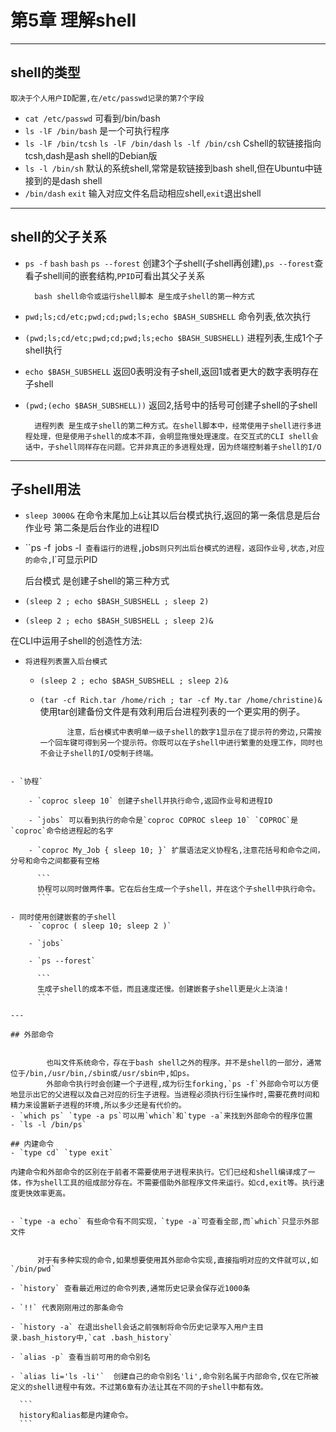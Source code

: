 # 第5章 理解shell

---
## shell的类型

    取决于个人用户ID配置,在/etc/passwd记录的第7个字段
- `cat /etc/passwd` 可看到/bin/bash
- `ls -lF /bin/bash` 是一个可执行程序
- `ls -lF /bin/tcsh` `ls -lF /bin/dash` `ls -lf /bin/csh` Cshell的软链接指向tcsh,dash是ash shell的Debian版
- `ls -l /bin/sh` 默认的系统shell,常常是软链接到bash shell,但在Ubuntu中链接到的是dash shell
- `/bin/dash` `exit` 输入对应文件名启动相应shell,`exit`退出shell

---

## shell的父子关系
- `ps -f` `bash` `bash` `ps --forest` 创建3个子shell(子shell再创建),`ps --forest`查看子shell间的嵌套结构,`PPID`可看出其父子关系
  
  ```
    bash shell命令或运行shell脚本 是生成子shell的第一种方式
    ```
    
- `pwd;ls;cd/etc;pwd;cd;pwd;ls;echo $BASH_SUBSHELL` 命令列表,依次执行

- `(pwd;ls;cd/etc;pwd;cd;pwd;ls;echo $BASH_SUBSHELL)` 进程列表,生成1个子shell执行

- `echo $BASH_SUBSHELL` 返回0表明没有子shell,返回1或者更大的数字表明存在子shell

- `(pwd;(echo $BASH_SUBSHELL))` 返回2,括号中的括号可创建子shell的子shell

  
        进程列表 是生成子shell的第二种方式。在shell脚本中，经常使用子shell进行多进程处理，但是使用子shell的成本不菲，会明显拖慢处理速度。在交互式的CLI shell会话中，子shell同样存在问题。它并非真正的多进程处理，因为终端控制着子shell的I/O
---

## 子shell用法
- `sleep 3000&` 在命令末尾加上`&`让其以后台模式执行,返回的第一条信息是后台作业号 第二条是后台作业的进程ID
- ``ps -f` `jobs -l` 查看运行的进程,`jobs`则只列出后台模式的进程，返回作业号,状态,对应的命令,`l`可显示PID


    后台模式 是创建子shell的第三种方式

- `(sleep 2 ; echo $BASH_SUBSHELL ; sleep 2)`
- `(sleep 2 ; echo $BASH_SUBSHELL ; sleep 2)&`
  

在CLI中运用子shell的创造性方法:

- `将进程列表置入后台模式`
    - `(sleep 2 ; echo $BASH_SUBSHELL ; sleep 2)&`
    
    - `(tar -cf Rich.tar /home/rich ; tar -cf My.tar /home/christine)&` 使用tar创建备份文件是有效利用后台进程列表的一个更实用的例子。
      
      ```
        	注意，后台模式中表明单一级子shell的数字1显示在了提示符的旁边,只需按一个回车键可得到另一个提示符。你既可以在子shell中进行繁重的处理工作，同时也不会让子shell的I/O受制于终端。
```
    
- `协程`
    
    - `coproc sleep 10` 创建子shell并执行命令,返回作业号和进程ID
    
    - `jobs` 可以看到执行的命令是`coproc COPROC sleep 10` `COPROC`是`coproc`命令给进程起的名字
    
    - `coproc My_Job { sleep 10; }` 扩展语法定义协程名,注意花括号和命令之间，分号和命令之间都要有空格
    
      ```
      协程可以同时做两件事。它在后台生成一个子shell，并在这个子shell中执行命令。
      ```
    
- 同时使用创建嵌套的子shell
    - `coproc ( sleep 10; sleep 2 )`
    
    - `jobs`
    
    - `ps --forest`
    
      ```
      生成子shell的成本不低，而且速度还慢。创建嵌套子shell更是火上浇油！
      ```
    
---

## 外部命令


        也叫文件系统命令，存在于bash shell之外的程序。并不是shell的一部分，通常位于/bin,/usr/bin,/sbin或/usr/sbin中,如ps。
        外部命令执行时会创建一个子进程,成为衍生forking,`ps -f`外部命令可以方便地显示出它的父进程以及自己对应的衍生子进程。当进程必须执行衍生操作时,需要花费时间和精力来设置新子进程的环境,所以多少还是有代价的。
- `which ps` `type -a ps`可以用`which`和`type -a`来找到外部命令的程序位置
- `ls -l /bin/ps`

## 内建命令
- `type cd` `type exit`

  ```
  	内建命令和外部命令的区别在于前者不需要使用子进程来执行。它们已经和shell编译成了一体，作为shell工具的组成部分存在。不需要借助外部程序文件来运行。如cd,exit等。执行速度更快效率更高。
  ```

- `type -a echo` 有些命令有不同实现，`type -a`可查看全部,而`which`只显示外部文件
  
  
        对于有多种实现的命令,如果想要使用其外部命令实现,直接指明对应的文件就可以,如`/bin/pwd`
    
- `history` 查看最近用过的命令列表,通常历史记录会保存近1000条

- `!!` 代表刚刚用过的那条命令

- `history -a` 在退出shell会话之前强制将命令历史记录写入用户主目录.bash_history中,`cat .bash_history`

- `alias -p` 查看当前可用的命令别名

- `alias li='ls -li'`  创建自己的命令别名'li',命令别名属于内部命令,仅在它所被定义的shell进程中有效。不过第6章有办法让其在不同的子shell中都有效。

    ```
    history和alias都是内建命令。
    ```

    

